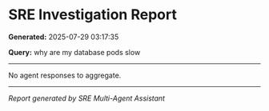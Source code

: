 # SRE Investigation Report

**Generated:** 2025-07-29 03:17:35

**Query:** why are my database pods slow

---

No agent responses to aggregate.

---
*Report generated by SRE Multi-Agent Assistant*
